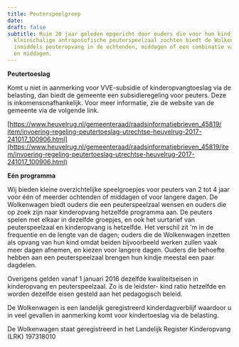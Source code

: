 ```yaml
---
title: Peuterspeelgroep
date: 
draft: false
subtitle: Ruim 20 jaar geleden opgericht door ouders die voor hun kindje een
  kleinschalige antroposofische peuterspeelzaal zochten biedt de Wolkenwagen
  inmiddels peuteropvang in de ochtenden, middagen of een combinatie van ochtend
  en middagen.
---
```

**Peutertoeslag**

Komt u niet in aanmerking voor VVE-subsidie of kinderopvangtoeslag via de belasting, dan biedt de gemeente een subsidieregeling voor peuters. Deze is inkomensonafhankelijk. Voor meer informatie, zie de website van de gemeente via de volgende link.

[https://www.heuvelrug.nl/​gemeenteraad/​raadsinformatiebrieven_45819/​item/invoering-regeling-​peutertoeslag-utrechtse-​heuvelrug-2017-241017_100906.​html](https://www.heuvelrug.nl/gemeenteraad/raadsinformatiebrieven_45819/item/invoering-regeling-peutertoeslag-utrechtse-heuvelrug-2017-241017_100906.html)

**​Eén programma**

Wij bieden kleine overzichtelijke speelgroepjes voor peuters van 2 tot 4 jaar voor één of meerder ochtenden of middagen of voor langere dagen. De Wolkenwagen biedt ouders die een peuterspeelzaal wensen en ouders die op zoek zijn naar kinderopvang hetzelfde programma aan. De peuters spelen met elkaar in dezelfde groepjes, en ook het uurtarief van peuterspeelzaal en kinderopvang is hetzelfde. Het verschil zit 'm in de frequentie en de lengte van de dagen; ouders die de Wolkenwagen inzetten als opvang van hun kind omdat beiden bijvoorbeeld werken zullen vaak meer dagen afnemen, en kiezen voor langere dagen. Ouders die behoefte hebben aan een peuterspeelzaal brengen hun kindje meestal een paar dagdelen.

Overigens gelden vanaf 1 januari 2016 dezelfde kwaliteitseisen in kinderopvang en peuterspeelzaal. Zo is de leidster- kind ratio hetzelfde en worden dezelfde eisen gesteld aan het pedagogisch beleid.

De Wolkenwagen is een landelijk geregistreerd kinderdagverblijf waardoor u in veel gevallen in aanmerking komt voor kindertoeslag via de belasting.

De Wolkenwagen staat geregistreerd in het Landelijk Register Kinderopvang (LRK) 197318010